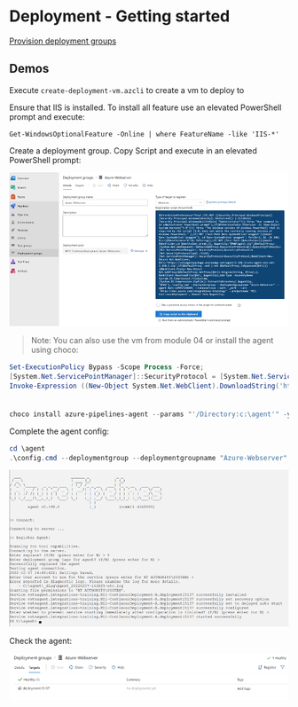 # Deployment - Getting started

[Provision deployment groups](https://docs.microsoft.com/en-us/azure/devops/pipelines/process/deployment-jobs?view=azure-devops)


## Demos

Execute `create-deployment-vm.azcli` to create a vm to deploy to

Ensure that IIS is installed. To install all feature use an elevated PowerShell prompt and execute:

```
Get-WindowsOptionalFeature -Online | where FeatureName -like 'IIS-*'
```

Create a deployment group. Copy Script and execute in an elevated PowerShell prompt:

![create-deployment-grp](_images/create-deployment-grp.png)

>Note: You can also use the vm from module 04 or install the agent using choco:

```powershell
Set-ExecutionPolicy Bypass -Scope Process -Force; 
[System.Net.ServicePointManager]::SecurityProtocol = [System.Net.ServicePointManager]::SecurityProtocol -bor 3072; 
Invoke-Expression ((New-Object System.Net.WebClient).DownloadString('https://chocolatey.org/install.ps1'))


choco install azure-pipelines-agent --params "'/Directory:c:\agent'" -y
```

Complete the agent config:

```PowerShell
cd \agent
.\config.cmd --deploymentgroup --deploymentgroupname "Azure-Webserver" --agent $env:COMPUTERNAME --runasservice --work '_work' --url 'https://dev.azure.com/integrations-training/' --projectname 'M11-ContinousDeployment' --auth PAT --token exaymaqys....
```

![config-agent](_images/config-agent.png)

Check the agent:

![check-targets](_images/check-targets.png)
